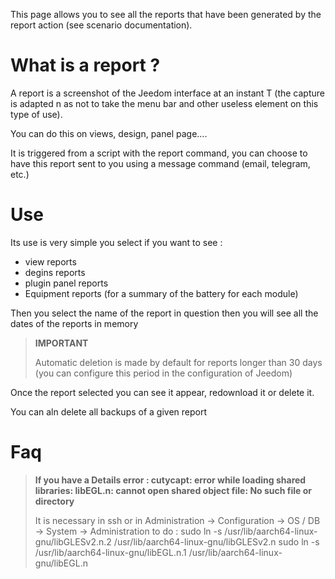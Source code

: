 This page allows you to see all the reports that have been generated by the report action (see scenario documentation).

# What is a report ?

A report is a screenshot of the Jeedom interface at an instant T (the capture is adapted n as not to take the menu bar and other useless element on this type of use).

You can do this on views, design, panel page....

It is triggered from a script with the report command, you can choose to have this report sent to you using a message command (email, telegram, etc.)

# Use

Its use is very simple you select if you want to see :

-	view reports
-	degins reports
-	plugin panel reports
- Equipment reports (for a summary of the battery for each module)

Then you select the name of the report in question then you will see all the dates of the reports in memory

> **IMPORTANT**
>
> Automatic deletion is made by default for reports longer than 30 days (you can configure this period in the configuration of Jeedom)

Once the report selected you can see it appear, redownload it or delete it.

You can aln delete all backups of a given report

# Faq

> **If you have a Details error : cutycapt: error while loading shared libraries: libEGL.n: cannot open shared object file: No such file or directory**
>
> It is necessary in ssh or in Administration -&gt; Configuration -&gt; OS / DB -&gt; System -&gt; Administration to do :
>sudo ln -s /usr/lib/aarch64-linux-gnu/libGLESv2.n.2 /usr/lib/aarch64-linux-gnu/libGLESv2.n
>sudo ln -s /usr/lib/aarch64-linux-gnu/libEGL.n.1 /usr/lib/aarch64-linux-gnu/libEGL.n
